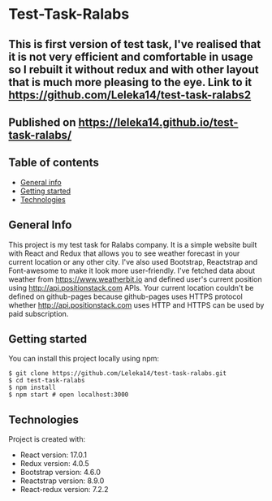 # Test-Task-Ralabs
## This is first version of test task, I've realised that it is not very efficient and comfortable in usage so I rebuilt it without redux and with other layout that is much more pleasing to the eye. Link to it https://github.com/Leleka14/test-task-ralabs2

## Published on https://leleka14.github.io/test-task-ralabs/

## Table of contents
* [General info](#general-info)
* [Getting started](#getting-started)
* [Technologies](#technologies)

## General Info
This project is my test task for Ralabs company. It is a simple website built with React and Redux that allows you to see weather forecast in your current location or any other city. I've also used Bootstrap, Reactstrap and Font-awesome to make it look more user-friendly. I've fetched data about weather from https://www.weatherbit.io and defined user's current position using http://api.positionstack.com APIs. Your current location couldn't be defined on github-pages because github-pages uses HTTPS protocol whether http://api.positionstack.com uses HTTP and HTTPS can be used by paid subscription.

## Getting started
You can install this project locally using npm:
```
$ git clone https://github.com/Leleka14/test-task-ralabs.git
$ cd test-task-ralabs
$ npm install
$ npm start # open localhost:3000
```

## Technologies
Project is created with:
* React version: 17.0.1
* Redux version: 4.0.5
* Bootstrap version: 4.6.0
* Reactstrap version: 8.9.0
* React-redux version: 7.2.2
